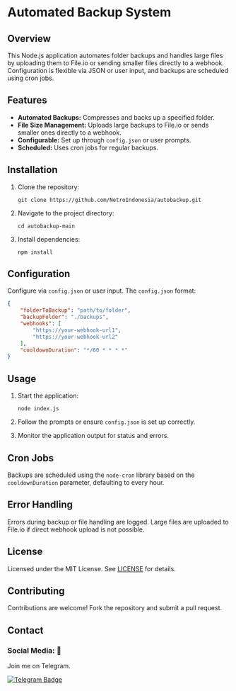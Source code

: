 
# Automated Backup System

## Overview

This Node.js application automates folder backups and handles large files by uploading them to File.io or sending smaller files directly to a webhook. Configuration is flexible via JSON or user input, and backups are scheduled using cron jobs.

## Features

- **Automated Backups:** Compresses and backs up a specified folder.
- **File Size Management:** Uploads large backups to File.io or sends smaller ones directly to a webhook.
- **Configurable:** Set up through `config.json` or user prompts.
- **Scheduled:** Uses cron jobs for regular backups.

## Installation

1. Clone the repository:
   ```
   git clone https://github.com/NetroIndonesia/autobackup.git
   ```

2. Navigate to the project directory:
   ```
   cd autobackup-main
   ```

3. Install dependencies:
   ```
   npm install
   ```

## Configuration

Configure via `config.json` or user input. The `config.json` format:
```json
{
    "folderToBackup": "path/to/folder",
    "backupFolder": "./backups",
    "webhooks": [
        "https://your-webhook-url1",
        "https://your-webhook-url2"
    ],
    "cooldownDuration": "*/60 * * * *"
}
```

## Usage

1. Start the application:
   ```
   node index.js
   ```

2. Follow the prompts or ensure `config.json` is set up correctly.

3. Monitor the application output for status and errors.

## Cron Jobs

Backups are scheduled using the `node-cron` library based on the `cooldownDuration` parameter, defaulting to every hour.

## Error Handling

Errors during backup or file handling are logged. Large files are uploaded to File.io if direct webhook upload is not possible.

## License

Licensed under the MIT License. See [LICENSE](LICENSE) for details.

## Contributing

Contributions are welcome! Fork the repository and submit a pull request.

## Contact

### Social Media: 📡    
Join me on Telegram.

[![Telegram Badge](https://img.shields.io/badge/Telegram-blue?style=for-the-badge&logo=telegram&logoColor=white)](https://t.me/htfgtps)
